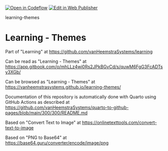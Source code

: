 
[![Open in Codeflow](https://developer.stackblitz.com/img/open_in_codeflow_small.svg)](https:///pr.new/vanHeemstraSystems/stackblitz)
[![Edit in Web Publisher](https://developer.stackblitz.com/img/edit_in_web_publisher_small.svg)](https://pr.new/github.com/vanHeemstraSystems/stackblitz/edit/main/README.md)

learning-themes
# Learning - Themes

Part of "Learning" at https://github.com/vanHeemstraSystems/learning

Can be read as "Learning - Themes" at https://app.gitbook.com/o/mhLLz4wi0Rs2JPkBGvCd/s/quwM6FgG3FcADTsy3XGb/

Can be browsed as "Learning - Themes" at https://vanheemstrasystems.github.io/learning-themes/

Documentation of this repository is automatically done with Quarto using GitHub Actions as described at https://github.com/vanHeemstraSystems/quarto-to-github-pages/blob/main/300/300/README.md

Based on "Convert Text to Image" at https://onlinetexttools.com/convert-text-to-image

Based on "PNG to Base64" at https://base64.guru/converter/encode/image/png
